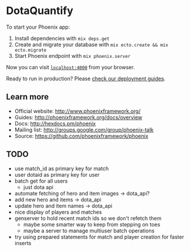 # DotaQuantify

To start your Phoenix app:

  1. Install dependencies with `mix deps.get`
  2. Create and migrate your database with `mix ecto.create && mix ecto.migrate`
  3. Start Phoenix endpoint with `mix phoenix.server`

Now you can visit [`localhost:4000`](http://localhost:4000) from your browser.

Ready to run in production? Please [check our deployment guides](http://www.phoenixframework.org/docs/deployment).

## Learn more

  * Official website: http://www.phoenixframework.org/
  * Guides: http://phoenixframework.org/docs/overview
  * Docs: http://hexdocs.pm/phoenix
  * Mailing list: http://groups.google.com/group/phoenix-talk
  * Source: https://github.com/phoenixframework/phoenix

## TODO
- use match_id as primary key for match
- user dotaid as primary key for user
- batch get for all users
  - just dota api
- automate fetching of hero and item images -> dota_api?
- add new hero and items -> dota_api
- update hero and item names -> dota_api
- nice display of players and matches
- genserver to hold recent match ids so we don't refetch them
	- maybe some smarter way to keep from stepping on toes
	- maybe a server to manage multiuser batch operations
- try using prepared statements for match and player creation for faster inserts
